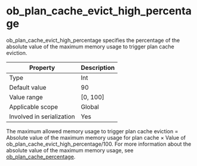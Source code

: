 # ob_plan_cache_evict_high_percentage

ob_plan_cache_evict_high_percentage specifies the percentage of the absolute value of the maximum memory usage to trigger plan cache eviction.

| **Property** | **Description** |
|---------|------------|
| Type | Int |
| Default value | 90 |
| Value range | \[0, 100\] |
| Applicable scope | Global |
| Involved in serialization | Yes |

The maximum allowed memory usage to trigger plan cache eviction = Absolute value of the maximum memory usage for plan cache × Value of ob_plan_cache_evict_high_percentage/100. For more information about the absolute value of the maximum memory usage, see [ob_plan_cache_percentage](86.ob_plan_cache_percentage-of-mysql-mode.md).

